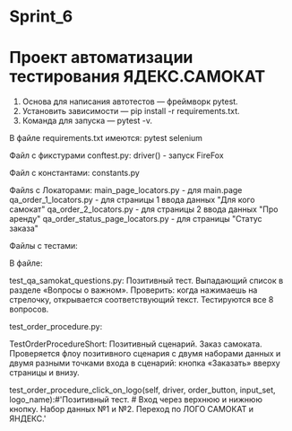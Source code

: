 # Sprint_6

# Проект автоматизации тестирования ЯДЕКС.САМОКАТ


1. Основа для написания автотестов — фреймворк pytest.
2. Установить зависимости — pip install -r requirements.txt.
3. Команда для запуска — pytest -v.

В файле requirements.txt имеются:
pytest
selenium

Файл с фикcтурами conftest.py:
driver() - запуск FireFox

Файл с константами: constants.py


Файлs с Локаторами:
main_page_locators.py - для main.page
qa_order_1_locators.py - для страницы 1 ввода данных "Для кого самокат"
qa_order_2_locators.py - для страницы 2 ввода данных  "Про аренду"
qa_order_status_page_locators.py - для страницы "Статус заказа"

Файлы с тестами:

В файле:

test_qa_samokat_questions.py:
Позитивный тест. 
Выпадающий список в разделе «Вопросы о важном».
Проверить: когда нажимаешь на стрелочку, открывается соответствующий текст.
Тестируются все 8 вопросов.

test_order_procedure.py:

TestOrderProcedureShort:
Позитивный сценарий. Заказ самоката.
Проверяется флоу позитивного сценария с двумя наборами данных и двумя разными
точками входа в сценарий: кнопка «Заказать» вверху страницы и внизу. 


test_order_procedure_click_on_logo(self, driver, order_button, input_set, logo_name):#'Позитивный тест.
        # Вход через верхнюю и нижнюю кнопку. Набор данных №1 и №2. Переход по ЛОГО САМОКАТ и ЯНДЕКС.'





